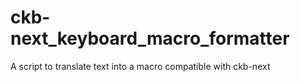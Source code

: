 # ckb-next_keyboard_macro_formatter
A script to translate text into a macro compatible with ckb-next 
